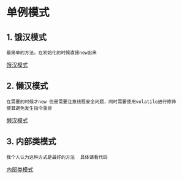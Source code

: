 # 单例模式
## 1. 饿汉模式 
    最简单的方法，在初始化的时候直接new出来 
 [饿汉模式]()

## 2. 懒汉模式 
    在需要的时候才new 但是需要注意线程安全问题，同时需要使用volatile进行修饰
    使其避免发生指令重排
  [懒汉模式]()

## 3. 内部类模式 
    我个人认为这种方式是最好的方法  具体请看代码 
  [内部类模式]()

